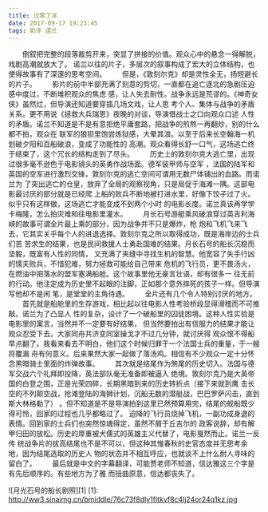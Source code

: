 ```yaml
---
title: 过零丁洋
date: 2017-09-17 19:23:45
tags: 影评 诺兰
---
```

&emsp;&emsp;倒叙把完整的段落裁剪开来，突显了拼接的价值。观众心中的悬念一得解脱，戏剧高潮就放大了。
诺兰以往的片子，多层次的叙事构成了宏大的立体结构，也使得故事有了深邃的思考空间。
&emsp;&emsp;但是，《敦刻尔克》却是灵性全无，扬短避长的片子。
&emsp;&emsp;影片的前中半部充满了刻意的剪切，一直都在追亡逐北的急剧压迫感中度过，不断堆积观众的焦虑
感，让人失去耐性。战争永远是荒谬的。《神奇女侠》虽然烂，但导演还知道要穿插几场文戏，让人思
考个人、集体与战争的矛盾关系。更不用说《拯救大兵瑞恩》夜晚的对谈，导演借战士之口向观众口述
人性的矛盾。诺兰不知道是不是有意拒绝平庸套路，把战争的煎熬一再翻炒，别的什么都不拍，观众在
联军的狼狈里饱尝炼狱感，大晕其浪。以至于后来长空翰海一机划破夕阳和百船破浪，变成了功能性的
高潮。观众看得长舒一口气，这场逃亡终于结束了，这个冗长的结构走到了尽头。
&emsp;&emsp;历史上的敦刻尔克大逃亡里，出现过很多毫不逊色于电影镜头的英勇作战场面。德军装甲师与空军
，法国的陆军和英国的空军进行激烈交锋，敦刻尔克的逃亡空间可谓用无数尸体铺出的血路。而诺兰为
了突出逃亡的仓皇，放弃了全局的观察视角，只是局促于海滩一隅。这部电影最讨厌的部分就是已经爬
上船的败兵不断地被打进水里，好像下饺子过了火。似乎只有这样做，这场逃亡才能变成不到两个小时
的电影长度。诺兰真该再学学卡梅隆，怎么拍灾难和往电影里灌水。
&emsp;&emsp;月长石号游艇乘风破浪穿过英吉利海峡的故事可谓全片最上乘的部分，因为战争并不只是爆炸，枪
炮和飞机飞来飞去，它其实关乎每个人的进退选择。敦刻尔克之所以取得成功，既是海岸边的士兵们苦
苦求生的结果，也是民间救援人士勇赴国难的结果。月长石号的船长沉稳而坚毅，既富有人性的同情，
又充满了夹缝中寻找生机的智慧。他宽容了失手行凶的懦夫败兵，不惜犯难，努力拯救可能给自己带来
危机的飞行员，更不畏汤火，在燃油中把落水的盟军塞满船舱。这个故事里他无豪言壮语，却有很多一
往无前的行动。他注定成为历史里不起眼的注脚，正如那个意外摔死的孩子一样。但导演写他却不是闲
笔，是堂堂的主角待遇。
&emsp;&emsp;全片还有几个令人特别讨厌的地方。
&emsp;&emsp;首先就是船舱里的生存游戏，相比起以往电影人性考验桥段显得滑稽而不可推敲。诺兰为了凸显人
性的复杂，设计了一个破船里的囚徒困境。这种人性实验是电影里的寓言，当然并不一定要有好结果，
但当然要拍出有信服力的结果才能让观众忍受下去。大家同舟共济变同室操戈才不过几分钟，就讨厌得
观众恨不得船早点翻了。我看来看去不明白，他们这个时候归罪于一个法国士兵的重量，于一艘将覆漏
舟有何意义。后来果然大家一起做了落汤鸡。相信有不少观众一定十分怀念黑暗骑士里面的炸弹故事。
&emsp;&emsp;其次就是结尾作为煞尾的历史切入。法国与德军交战六个礼拜即投降，英法部队毫无准备即被逼入
绝境。敦刻尔克乃是大英帝国的白登之围，正是光荣四碎，长期黑暗到来的历史转折点（接下来就到鹰
击长空的不列颠空战，抢滩登陆的海狮计划，沉船无数的潜艇战，巴巴罗萨闪击，直到斯大林格勒了）
。但不知道是不是导演拍到这里已然预算用完，结尾的舰船既少得可怜，回家的过程也几乎都略过了。
迫降的飞行员烧掉飞机，一副功成身退的表情。回到家的士兵们也突然惊魂得定，虽然不屑于丘吉尔的
政客说辞，却有解甲归田的放松。历史的厚重被犬儒式的英雄主义代替了，电影戛然而止。诺兰一反传
统战争片的拔高结尾也不是不可以，但这种其惟春秋的史官态度并无思考余地，因为结尾选取的历史人
物的状态并不相互呼应，也就谈不上什么耐人寻味的留白了。
&emsp;&emsp;最后就是中文的字幕翻译，可能贾老师不知道，信达雅这三个字是有先后顺序的。有些地方为了雅
而扭曲原意，信达都丧失了。
    
  ![月光石号的船长剧照][1]
  [1]: http://ww3.sinaimg.cn/bmiddle/76c73f8dly1fitkvf8c4lj24or24q1kz.jpg